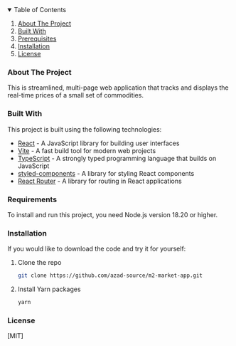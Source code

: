 <details open>
  <summary>Table of Contents</summary>
  <ol>
    <li>
      <a href="#about-the-project">About The Project</a>
    </li>
    <li><a href="#built-with">Built With</a></li>
    <li><a href="#prerequisites">Prerequisites</a></li>
    <li><a href="#installation">Installation</a></li>
    <li><a href="#license">License</a></li>
  </ol>
</details>

<!-- ABOUT THE PROJECT -->

### About The Project

This is streamlined, multi-page web application that tracks and displays the real-time prices of a small set of commodities.

### Built With

This project is built using the following technologies:

- [React](https://reactjs.org/) - A JavaScript library for building user interfaces
- [Vite](https://vitejs.dev/) - A fast build tool for modern web projects
- [TypeScript](https://www.typescriptlang.org/) - A strongly typed programming language that builds on JavaScript
- [styled-components](https://styled-components.com/) - A library for styling React components
- [React Router](https://reactrouter.com/) - A library for routing in React applications

### Requirements

To install and run this project, you need Node.js version 18.20 or higher.

### Installation

If you would like to download the code and try it for yourself:

1. Clone the repo
   ```sh
   git clone https://github.com/azad-source/m2-market-app.git
   ```
2. Install Yarn packages
   ```sh
   yarn
   ```

### License

[MIT]
